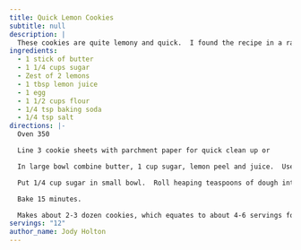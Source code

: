 ```yaml
---
title: Quick Lemon Cookies
subtitle: null
description: |
  These cookies are quite lemony and quick.  I found the recipe in a rachel ray mag - they were a hit and an easy dessert for a dinner party.  
ingredients:
  - 1 stick of butter
  - 1 1/4 cups sugar
  - Zest of 2 lemons
  - 1 tbsp lemon juice
  - 1 egg
  - 1 1/2 cups flour
  - 1/4 tsp baking soda
  - 1/4 tsp salt
directions: |-
  Oven 350

  Line 3 cookie sheets with parchment paper for quick clean up or 

  In large bowl combine butter, 1 cup sugar, lemon peel and juice.  Use an electric mixer to combine.  Add egg, then flour, baking soda, and salt.  Mix. 

  Put 1/4 cup sugar in small bowl.  Roll heaping teaspoons of dough into balls and roll in sugar.  Put on the cookie sheets a couple inches apart. 

  Bake 15 minutes.   

  Makes about 2-3 dozen cookies, which equates to about 4-6 servings for my husband.
servings: "12"
author_name: Jody Holton
---
```

